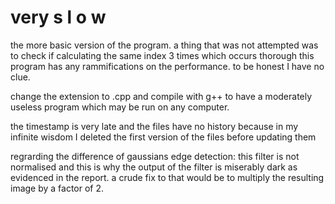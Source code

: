 # very    s l o w

the more basic version of the program. a thing that was not attempted was to check if calculating the same index 3 times which occurs thorough this program has any rammifications on the performance. to be honest I have no clue.

change the extension to .cpp and compile with g++ to have a moderately useless program which may be run on any computer.

the timestamp is very late and the files have no history because in my infinite wisdom I deleted the first version of the files before updating them

regrarding the difference of gaussians edge detection: this filter is not normalised and this is why the output of the filter is miserably dark as evidenced in the report. a crude fix to that would be to multiply the resulting image by a factor of 2.
